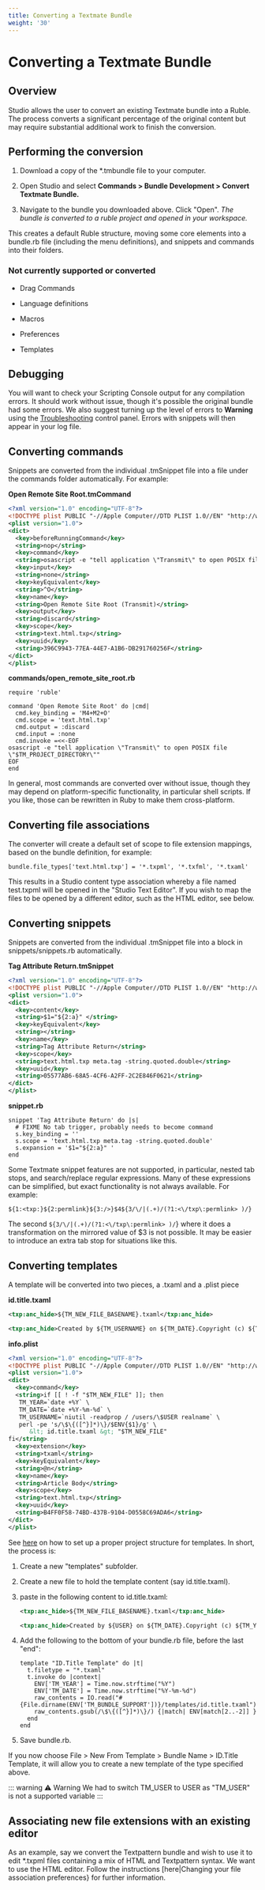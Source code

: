 ```yaml
---
title: Converting a Textmate Bundle
weight: '30'
---
```


# Converting a Textmate Bundle

## Overview

Studio allows the user to convert an existing Textmate bundle into a Ruble. The process converts a significant percentage of the original content but may require substantial additional work to finish the conversion.

## Performing the conversion

1. Download a copy of the \*.tmbundle file to your computer.

2. Open Studio and select **Commands > Bundle Development > Convert Textmate Bundle.**

3. Navigate to the bundle you downloaded above. Click "Open".
    _The bundle is converted to a ruble project and opened in your workspace._

This creates a default Ruble structure, moving some core elements into a bundle.rb file (including the menu definitions), and snippets and commands into their folders.

### Not currently supported or converted

* Drag Commands

* Language definitions

* Macros

* Preferences

* Templates

## Debugging

You will want to check your Scripting Console output for any compilation errors. It should work without issue, though it's possible the original bundle had some errors. We also suggest turning up the level of errors to **Warning** using the [Troubleshooting](/guide/Axway_Appcelerator_Studio/Axway_Appcelerator_Studio_Guide/Studio_Troubleshooting/Debugging_Studio/) control panel. Errors with snippets will then appear in your log file.

## Converting commands

Snippets are converted from the individual .tmSnippet file into a file under the commands folder automatically. For example:

**Open Remote Site Root.tmCommand**

```xml
<?xml version="1.0" encoding="UTF-8"?>
<!DOCTYPE plist PUBLIC "-//Apple Computer//DTD PLIST 1.0//EN" "http://www.apple.com/DTDs/PropertyList-1.0.dtd">
<plist version="1.0">
<dict>
  <key>beforeRunningCommand</key>
  <string>nop</string>
  <key>command</key>
  <string>osascript -e "tell application \"Transmit\" to open POSIX file \"$TM_PROJECT_DIRECTORY\""</string>
  <key>input</key>
  <string>none</string>
  <key>keyEquivalent</key>
  <string>^O</string>
  <key>name</key>
  <string>Open Remote Site Root (Transmit)</string>
  <key>output</key>
  <string>discard</string>
  <key>scope</key>
  <string>text.html.txp</string>
  <key>uuid</key>
  <string>396C9943-77EA-44E7-A1B6-DB291760256F</string>
</dict>
</plist>
```

**commands/open\_remote\_site\_root.rb**

```
require 'ruble'

command 'Open Remote Site Root' do |cmd|
  cmd.key_binding = 'M4+M2+O'
  cmd.scope = 'text.html.txp'
  cmd.output = :discard
  cmd.input = :none
  cmd.invoke =<<-EOF
osascript -e "tell application \"Transmit\" to open POSIX file \"$TM_PROJECT_DIRECTORY\""
EOF
end
```

In general, most commands are converted over without issue, though they may depend on platform-specific functionality, in particular shell scripts. If you like, those can be rewritten in Ruby to make them cross-platform.

## Converting file associations

The converter will create a default set of scope to file extension mappings, based on the bundle definition, for example:

```
bundle.file_types['text.html.txp'] = '*.txpml', '*.txfml', '*.txaml'
```

This results in a Studio content type association whereby a file named test.txpml will be opened in the "Studio Text Editor". If you wish to map the files to be opened by a different editor, such as the HTML editor, see below.

## Converting snippets

Snippets are converted from the individual .tmSnippet file into a block in snippets/snippets.rb automatically.

**Tag Attribute Return.tmSnippet**

```xml
<?xml version="1.0" encoding="UTF-8"?>
<!DOCTYPE plist PUBLIC "-//Apple Computer//DTD PLIST 1.0//EN" "http://www.apple.com/DTDs/PropertyList-1.0.dtd">
<plist version="1.0">
<dict>
  <key>content</key>
  <string>$1="${2:a}" </string>
  <key>keyEquivalent</key>
  <string></string>
  <key>name</key>
  <string>Tag Attribute Return</string>
  <key>scope</key>
  <string>text.html.txp meta.tag -string.quoted.double</string>
  <key>uuid</key>
  <string>05577AB6-68A5-4CF6-A2FF-2C2E846F0621</string>
</dict>
</plist>
```

**snippet.rb**

```
snippet 'Tag Attribute Return' do |s|
  # FIXME No tab trigger, probably needs to become command
  s.key_binding = ''
  s.scope = 'text.html.txp meta.tag -string.quoted.double'
  s.expansion = '$1="${2:a}" '
end
```

Some Textmate snippet features are not supported, in particular, nested tab stops, and search/replace regular expressions. Many of these expressions can be simplified, but exact functionality is not always available. For example:

```
${1:<txp:}${2:permlink}${3:/>}$4${3/\/|(.+)/(?1:<\/txp\:permlink> )/}
```

The second `${3/\/|(.+)/(?1:<\/txp\:permlink> )/`} where it does a transformation on the mirrored value of $3 is not possible. It may be easier to introduce an extra tab stop for situations like this.

## Converting templates

A template will be converted into two pieces, a .txaml and a .plist piece

**id.title.txaml**

```xml
<txp:anc_hide>${TM_NEW_FILE_BASENAME}.txaml</txp:anc_hide>

<txp:anc_hide>Created by ${TM_USERNAME} on ${TM_DATE}.Copyright (c) ${TM_YEAR} ${TM_ORGANIZATION_NAME}. All rights  reserved.</txp:anc_hide>
```

**info.plist**

```xml
<?xml version="1.0" encoding="UTF-8"?>
<!DOCTYPE plist PUBLIC "-//Apple Computer//DTD PLIST 1.0//EN" "http://www.apple.com/DTDs/PropertyList-1.0.dtd">
<plist version="1.0">
<dict>
  <key>command</key>
  <string>if [[ ! -f "$TM_NEW_FILE" ]]; then
   TM_YEAR=`date +%Y` \
   TM_DATE=`date +%Y-%m-%d` \
   TM_USERNAME=`niutil -readprop / /users/\$USER realname` \
   perl -pe 's/\$\{([^}]*)\}/$ENV{$1}/g' \
      &lt; id.title.txaml &gt; "$TM_NEW_FILE"
fi</string>
  <key>extension</key>
  <string>txaml</string>
  <key>keyEquivalent</key>
  <string>@n</string>
  <key>name</key>
  <string>Article Body</string>
  <key>scope</key>
  <string>text.html.txp</string>
  <key>uuid</key>
  <string>B4FF0F58-74BD-437B-9104-D0558C69ADA6</string>
</dict>
</plist>
```

See [here](/guide/Axway_Appcelerator_Studio/Axway_Appcelerator_Studio_Guide/Customizing_Studio/Templates/Creating_a_new_template/) on how to set up a proper project structure for templates. In short, the process is:

1. Create a new "templates" subfolder.

2. Create a new file to hold the template content (say id.title.txaml).

3. paste in the following content to id.title.txaml:

    ```xml
    <txp:anc_hide>${TM_NEW_FILE_BASENAME}.txaml</txp:anc_hide>

    <txp:anc_hide>Created by ${USER} on ${TM_DATE}.Copyright (c) ${TM_YEAR} ${TM_ORGANIZATION_NAME}. All rights  reserved.</txp:anc_hide>
    ```

4. Add the following to the bottom of your bundle.rb file, before the last "end":

    ```
    template "ID.Title Template" do |t|
      t.filetype = "*.txaml"
      t.invoke do |context|
        ENV['TM_YEAR'] = Time.now.strftime("%Y")
        ENV['TM_DATE'] = Time.now.strftime("%Y-%m-%d")
        raw_contents = IO.read("#{File.dirname(ENV['TM_BUNDLE_SUPPORT'])}/templates/id.title.txaml")
        raw_contents.gsub(/\$\{([^}]*)\}/) {|match| ENV[match[2..-2]] }
      end
    end
    ```

5. Save bundle.rb.

If you now choose File > New From Template > Bundle Name > ID.Title Template, it will allow you to create a new template of the type specified above.

::: warning ⚠️ Warning
We had to switch TM\_USER to USER as "TM\_USER" is not a supported variable
:::

## Associating new file extensions with an existing editor

As an example, say we convert the Textpattern bundle and wish to use it to edit \*.txpml files containing a mix of HTML and Textpattern syntax. We want to use the HTML editor. Follow the instructions \[here|Changing your file association preferences} for further information.
